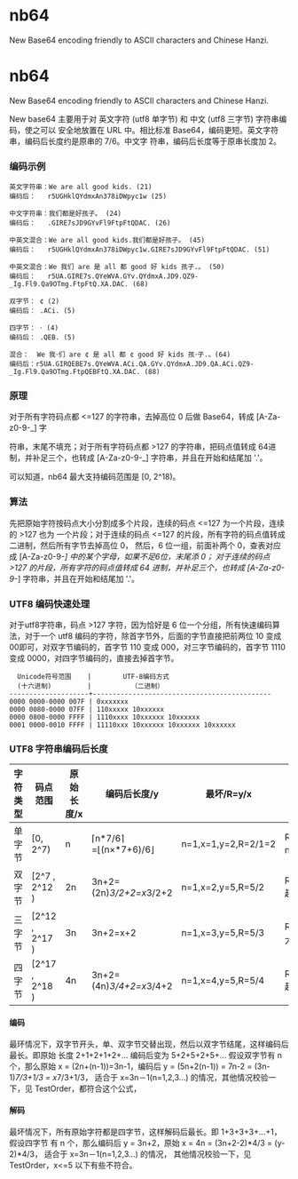 # nb64
New Base64 encoding friendly to ASCII characters and Chinese Hanzi.

# nb64
New Base64 encoding friendly to ASCII characters and Chinese Hanzi.

New base64 主要用于对 英文字符 (utf8 单字节) 和 中文 (utf8 三字节) 字符串编码，使之可以
安全地放置在 URL 中。相比标准 Base64，编码更短。英文字符串，编码后长度约是原串的 7/6。中文字
符串，编码后长度等于原串长度加 2。



### 编码示例
```
英文字符串：We are all good kids. (21)
编码后：   r5UGHklQYdmxAn378iDWpyc1w (25)

中文字符串：我们都是好孩子。 (24)
编码后：   .GIRE7sJD9GYvFl9FtpFtQDAC. (26)

中英文混合：We are all good kids.我们都是好孩子。 (45)
编码后：   r5UGHklQYdmxAn378iDWpyc1w.GIRE7sJD9GYvFl9FtpFtQDAC. (51)

中英文混合：We 我们 are 是 all 都 good 好 kids 孩子.。 (50)
编码后：   r5UA.GIRE7s.QYeWVA.GYv.QYdmxA.JD9.QZ9-_Ig.Fl9.Qa9OTmg.FtpFtQ.XA.DAC. (68)

双字节： ¢ (2)
编码后： .ACi. (5)

四字节： 𐄁 (4)
编码后： .QEB. (5)

混合：  We 我𐄁们 are ¢ 是 all 都 ¢ good 好 kids 孩𐄁子.。(64)
编码后：r5UA.GIRQEBE7s.QYeWVA.ACi.QA.GYv.QYdmxA.JD9.QA.ACi.QZ9-_Ig.Fl9.Qa9OTmg.FtpQEBFtQ.XA.DAC. (88)
```


### 原理

对于所有字符码点都 <=127 的字符串，去掉高位 0 后做 Base64，转成 [A-Za-z0-9-_] 字

符串，末尾不填充；对于所有字符码点都 >127 的字符串，把码点值转成 64进制，并补足三个，也转成
[A-Za-z0-9-_] 字符串，并且在开始和结尾加 '.'。

可以知道，nb64 最大支持编码范围是 [0, 2^18)。



### 算法

先把原始字符按码点大小分割成多个片段，连续的码点  <=127 为一个片段，连续的 >127 也为
一个片段；对于连续的码点 <=127 的片段，所有字符的码点值转成 二进制，然后所有字节去掉高位 0，
然后，6 位一组，前面补两个 0，查表对应成 [A-Za-z0-9-_] 中的某个字母，如果不足6位，末尾添 0；
对于连续的码点 >127 的片段，所有字符的码点值转成 64 进制，并补足三个，也转成
[A-Za-z0-9-_] 字符串，并且在开始和结尾加 '.'。



### UTF8 编码快速处理

对于utf8字符串，码点 >127 字符，因为恰好是 6 位一个分组，所有快速编码算法，对于一个 utf8
编码的字符，除首字节外，后面的字节直接把前两位 10 变成 00即可，对双字节编码的，首字节 110
变成 000，对三字节编码的，首字节 1110 变成 0000，对四字节编码的，直接去掉首字节。

      Unicode符号范围    |        UTF-8编码方式
      (十六进制)         |          （二进制）
    --------------------+---------------------------------------------
    0000 0000-0000 007F | 0xxxxxxx
    0000 0080-0000 07FF | 110xxxxx 10xxxxxx
    0000 0800-0000 FFFF | 1110xxxx 10xxxxxx 10xxxxxx
    0001 0000-0010 FFFF | 11110xxx 10xxxxxx 10xxxxxx 10xxxxxx

### UTF8 字符串编码后长度

| 字符类型 | 码点范围           | 原始长度/x | 编码后长度/y                 | 最坏/R=y/x            | 最好/R                                |
| ---- | -------------- | ------ | ----------------------- | ------------------- | ----------------------------------- |
| 单字节  | [0, 2^7)       | n      | ⌈n*7/6⌉=⌊(n×*7+6)/6⌋    | n=1,x=1,y=2,R=2/1=2 | R=⌊(7n+6)/6⌋/n~=7/6+1/n  n越大越接近 7/6 |
| 双字节  | [2^7 , 2^12 )  | 2n     | 3n+2=(2n)*3/2+2=x*3/2+2 | n=1,x=2,y=5,R=5/2   | R=(3n+2)/2n=3/2+1/n n越大越接近 3/2      |
| 三字节  | [2^12 , 2^17 ) | 3n     | 3n+2=x+2                | n=1,x=3,y=5,R=5/3   | R=(3n+2)/3n=1+2/3n n越大越接近 1         |
| 四字节  | [2^17 , 2^18 ) | 4n     | 3n+2=(4n)*3/4+2=x*3/4+2 | n=1,x=4,y=5,R=5/4   | R=(3n+2)/4n=3/4+1/2n n越大越接近 3/4     |

#### 编码

最环情况下，双字节开头，单、双字节交替出现，然后以双字节结尾，这样编码后最长。即原始
长度 2+1+2+1+2+... 编码后变为 5+2+5+2+5+... 假设双字节有 n 个，那么原始
x = (2n+(n-1))=3n-1，编码后 y = (5n+2(n-1)) = 7n-2 = (3n-1)*7/3+1/3 = x*7/3+1/3，
适合于 x=3n－1(n=1,2,3...) 的情况，其他情况校验一下，见 TestOrder，都符合这个公式，

#### 解码

最坏情况下，所有原始字符都是四字节，这样解码后最长。即 1+3+3+3+...+1，假设四字节
有 n 个，那么编码后 y = 3n+2，原始 x = 4n = (3n+2-2)*4/3 = (y-2)*4/3， 适合于
x=3n－1(n=1,2,3...) 的情况， 其他情况校验一下，见 TestOrder，x<=5  以下有些不符合。

